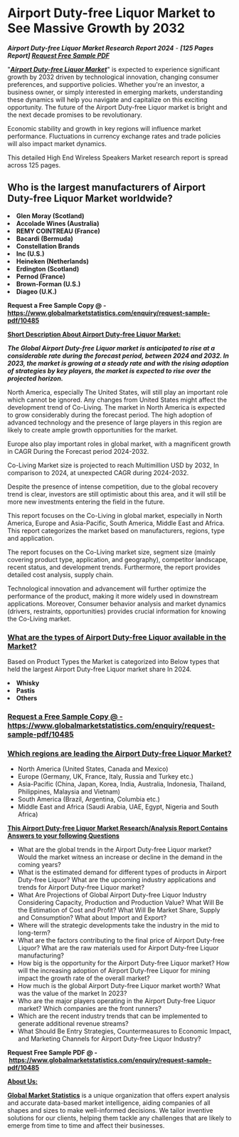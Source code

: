 <h1>Airport Duty-free Liquor Market to See Massive Growth by 2032</h1><p><em><strong>Airport Duty-free Liquor Market Research Report 2024</strong></em>&nbsp;-&nbsp;<em><strong>[125 Pages Report] </strong></em><em><strong><a href="https://www.globalmarketstatistics.com/enquiry/request-sample-pdf/10485">Request Free Sample PDF</a></strong></em></p><p>"<a style="font-style: italic; font-weight: bold;" href="https://www.globalmarketstatistics.com/market-reports/airport-duty-free-liquor-market-10485">Airport Duty-free Liquor Market</a>" is expected to experience significant growth by 2032 driven by technological innovation, changing consumer preferences, and supportive policies. Whether you're an investor, a business owner, or simply interested in emerging markets, understanding these dynamics will help you navigate and capitalize on this exciting opportunity. The future of the&nbsp;Airport Duty-free Liquor market is bright and the next decade promises to be revolutionary.</p><p>Economic stability and growth in key regions will influence market performance. Fluctuations in currency exchange rates and trade policies will also impact market dynamics.</p><p>This detailed&nbsp;High End Wireless Speakers Market research report is spread across 125 pages.</p><h2><strong>Who is the largest manufacturers of Airport Duty-free Liquor Market worldwide?</strong></h2><p><strong><li>Glen Moray (Scotland)<li>Accolade Wines (Australia)<li>REMY COINTREAU (France)<li>Bacardi (Bermuda)<li>Constellation Brands<li>Inc (U.S.)<li>Heineken (Netherlands)<li>Erdington (Scotland)<li>Pernod (France)<li>Brown-Forman (U.S.)<li>Diageo (U.K.)</strong></p><p><strong>Request a Free Sample Copy @ - <a href="https://www.globalmarketstatistics.com/enquiry/request-sample-pdf/10485">https://www.globalmarketstatistics.com/enquiry/request-sample-pdf/10485</a></strong></p><p><strong><u>Short Description About Airport Duty-free Liquor Market:</u></strong></p><p><strong><em>The Global Airport Duty-free Liquor market is anticipated to rise at a considerable rate during the forecast period, between 2024 and 2032. In 2023, the market is growing at a steady rate and with the rising adoption of strategies by key players, the market is expected to rise over the projected horizon.</em></strong></p><p>North America, especially The United States, will still play an important role which cannot be ignored. Any changes from United States might affect the development trend of Co-Living. The market in North America is expected to grow considerably during the forecast period. The high adoption of advanced technology and the presence of large players in this region are likely to create ample growth opportunities for the market.</p><p>Europe also play important roles in global market, with a magnificent growth in CAGR During the Forecast period 2024-2032.</p><p>Co-Living Market size is projected to reach Multimillion USD by 2032, In comparison to 2024, at unexpected CAGR during 2024-2032.</p><p>Despite the presence of intense competition, due to the global recovery trend is clear, investors are still optimistic about this area, and it will still be more new investments entering the field in the future.</p><p>This report focuses on the Co-Living in global market, especially in North America, Europe and Asia-Pacific, South America, Middle East and Africa. This report categorizes the market based on manufacturers, regions, type and application.</p><p>The report focuses on the Co-Living market size, segment size (mainly covering product type, application, and geography), competitor landscape, recent status, and development trends. Furthermore, the report provides detailed cost analysis, supply chain.</p><p>Technological innovation and advancement will further optimize the performance of the product, making it more widely used in downstream applications. Moreover, Consumer behavior analysis and market dynamics (drivers, restraints, opportunities) provides crucial information for knowing the Co-Living market.</p><h3 class="rank-math-question "><span style="text-decoration: underline;">What are the types of Airport Duty-free Liquor available in the Market?</span></h3><p>Based on Product Types the Market is categorized into Below types that held the largest Airport Duty-free Liquor market share In 2024.</p><p><strong><li>Whisky<li>Pastis<li>Others</strong></p><h3 class="rank-math-question "><span style="text-decoration: underline;">Request a Free Sample Copy @ - <a href="https://www.globalmarketstatistics.com/enquiry/request-sample-pdf/10485">https://www.globalmarketstatistics.com/enquiry/request-sample-pdf/10485</a></span></h3><h3 class="rank-math-question "><span style="text-decoration: underline;">Which regions are leading the Airport Duty-free Liquor Market?</span></h3><ul><li>North America (United States, Canada and Mexico)</li><li>Europe (Germany, UK, France, Italy, Russia and Turkey etc.)</li><li>Asia-Pacific (China, Japan, Korea, India, Australia, Indonesia, Thailand, Philippines, Malaysia and Vietnam)</li><li>South America (Brazil, Argentina, Columbia etc.)</li><li>Middle East and Africa (Saudi Arabia, UAE, Egypt, Nigeria and South Africa)</li></ul><p><strong><u>This Airport Duty-free Liquor Market Research/Analysis Report Contains Answers to your following Questions</u></strong></p><ul><li>What are the global trends in the Airport Duty-free Liquor market? Would the market witness an increase or decline in the demand in the coming years?</li><li>What is the estimated demand for different types of products in Airport Duty-free Liquor? What are the upcoming industry applications and trends for Airport Duty-free Liquor market?</li><li>What Are Projections of Global Airport Duty-free Liquor Industry Considering Capacity, Production and Production Value? What Will Be the Estimation of Cost and Profit? What Will Be Market Share, Supply and Consumption? What about Import and Export?</li><li>Where will the strategic developments take the industry in the mid to long-term?</li><li>What are the factors contributing to the final price of Airport Duty-free Liquor? What are the raw materials used for Airport Duty-free Liquor manufacturing?</li><li>How big is the opportunity for the Airport Duty-free Liquor market? How will the increasing adoption of Airport Duty-free Liquor for mining impact the growth rate of the overall market?</li><li>How much is the global Airport Duty-free Liquor market worth? What was the value of the market In 2023?</li><li>Who are the major players operating in the Airport Duty-free Liquor market? Which companies are the front runners?</li><li>Which are the recent industry trends that can be implemented to generate additional revenue streams?</li><li>What Should Be Entry Strategies, Countermeasures to Economic Impact, and Marketing Channels for Airport Duty-free Liquor Industry?</li></ul><p><strong>Request Free Sample PDF @ -&nbsp;<a href="https://www.globalmarketstatistics.com/enquiry/request-sample-pdf/10485">https://www.globalmarketstatistics.com/enquiry/request-sample-pdf/10485</a></strong></p><p><strong><u>About Us:</u></strong></p><p><strong><a href="https://www.globalmarketstatistics.com/">Global Market Statistics</a></strong> is a unique organization that offers expert analysis and accurate data-based market intelligence, aiding companies of all shapes and sizes to make well-informed decisions. We tailor inventive solutions for our clients, helping them tackle any challenges that are likely to emerge from time to time and affect their businesses.</p>
